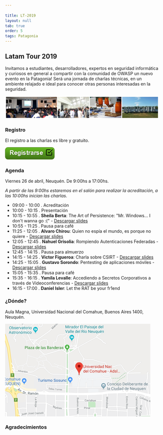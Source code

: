 ```yaml
---

title: LT-2019
layout: null
tab: true
order: 5
tags: Patagonia
---
```


## Latam Tour 2019

Invitamos a estudiantes, desarrolladores, expertos en seguridad informática y curiosos en general a compartir con la comunidad de OWASP un nuevo evento en la Patagonia! Será una jornada de charlas técnicas, en un ambiente relajado e ideal para conocer otras personas interesadas en la seguridad.

![Latam Tour](assets/images/LatamTour/Banner.png)

### Registro

El registro a las charlas es libre y gratuito.

[![Registrarse](assets/images/LatamTour/Registrarse.png)](https://owasp-patagonia-latamtour19.eventbrite.com.ar/)


### Agenda

Viernes 26 de abril, Neuquén. De 9:00hs a 17:00hs.

*A partir de las 9:00hs estaremos en el salón para realizar la acreditación, a las 10:00hs inician las charlas.*


  - 09:00 - 10:00 . Acreditación 
  - 10:00 - 10:15 . Presentación 
  - 10:15 - 10:55 . **Sheila Berta**: The Art of Persistence: "Mr. Windows... I don't wanna go :(" - [Descargar slides](assets/slides/LatamTour/2019/Berta-ArtOfPersistence.pdf)
  - 10:55 - 11:25 . Pausa para café 
  - 11:25 - 12:05 . **Alvaro Chirou**: Quien no espía el mundo, es porque no quiere - [Descargar slides](assets/slides/LatamTour/2019/Chirou-OSINT.pdf) 
  - 12:05 - 12:45 . **Nahuel Grisolia**: Rompiendo Autenticaciones Federadas - [Descargar slides](assets/slides/LatamTour/2019/Grisolia-AutenticacionesFederadas.pdf) 
  - 12:45 - 14:15 . Pausa para almuerzo 
  - 14:15 - 14:25 . **Victor Figueroa**: Charla sobre CSIRT - [Descargar slides](assets/slides/LatamTour/2019/Figueroa-CSIRT.pdf) 
  - 14:25 - 15:05 . **Gustavo Sorondo**: Pentesting de aplicaciones móviles - [Descargar slides](assets/slides/LatamTour/2019/Sorondo-MobileApps.pdf) 
  - 15:05 - 15:35 . Pausa para café 
  - 15:35 - 16:15 . **Yamila Levalle**: Accediendo a Secretos Corporativos a través de Videoconferencias - [Descargar slides](assets/slides/LatamTour/2019/Levalle-M33tfinder.pdf) 
  - 16:15 - 17:00 . **Daniel Isler**: Let the RAT be your fr1end 


### ¿Dónde?

Aula Magna, Universidad Nacional del Comahue, Buenos Aires 1400, Neuquén.

[![Mapa Universidad del Comahue](assets/images/LatamTour/MapaUniversidadComahue.png)](https://www.google.com.ar/maps/place/Universidad+Nac+del+Comahue+-+Adsl+Aulas+Rectorado/@-38.9408425,-68.0574274,15.5z/data=!4m5!3m4!1s0x960a33dd048367a9:0xf927f0d9182236e8!8m2!3d-38.9401499!4d-68.0573579)


### Agradecimientos


